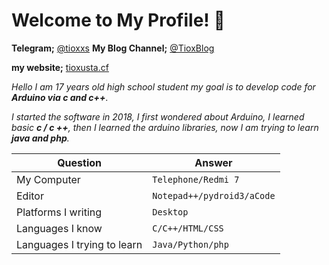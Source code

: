 # Welcome to My Profile! 👋

**Telegram;** [@tioxxs](https://t.me/tioxxs)
**My Blog Channel;** [@TioxBlog](https://t.me/tioxblog)

**my website;** [tioxusta.cf](http://tioxusta.cf)

*Hello I am 17 years old high school student my goal is to develop code for **Arduino via c and c++**.*


*I started the software in 2018, I first wondered about Arduino, I learned basic **c / c ++**, then I learned the arduino libraries, now I am trying to learn **java and php**.*



Question | Answer
--- | --- 
My Computer  | `Telephone/Redmi 7`
Editor  | `Notepad++/pydroid3/aCode`
Platforms I writing | `Desktop`
Languages I know  | `C/C++/HTML/CSS`
Languages I trying to learn | `Java/Python/php`
